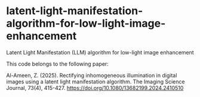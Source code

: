 # latent-light-manifestation-algorithm-for-low-light-image-enhancement
Latent Light Manifestation (LLM) algorithm for low-light image enhancement


This code belongs to the following paper:


Al-Ameen, Z. (2025). Rectifying inhomogeneous illumination in digital images using a latent light manifestation algorithm. The Imaging Science Journal, 73(4), 415-427. https://doi.org/10.1080/13682199.2024.2410510
